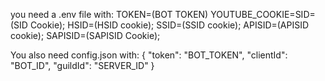 you need a .env file with:
TOKEN=(BOT TOKEN)
YOUTUBE_COOKIE=SID=(SID Cookie); HSID=(HSID cookie); SSID=(SSID cookie); APISID=(APISID cookie); SAPISID=(SAPISID Cookie);

You also need config.json with:
{
  "token": "BOT_TOKEN",
  "clientId": "BOT_ID",
  "guildId": "SERVER_ID"
}
